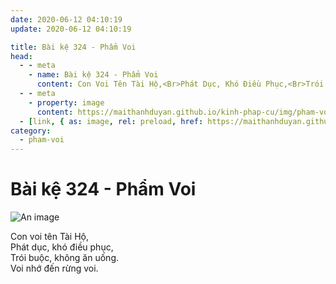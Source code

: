 ```yaml
---
date: 2020-06-12 04:10:19
update: 2020-06-12 04:10:19

title: Bài kệ 324 - Phẩm Voi
head:
  - - meta
    - name: Bài kệ 324 - Phẩm Voi
      content: Con Voi Tên Tài Hộ,<Br>Phát Dục, Khó Điều Phục,<Br>Trói Buộc, Không Ăn Uống.<Br>Voi Nhớ Đến Rừng Voi.<Br>
  - - meta
    - property: image
      content: https://maithanhduyan.github.io/kinh-phap-cu/img/pham-voi/pham-voi-324.jpg
  - [link, { as: image, rel: preload, href: https://maithanhduyan.github.io/kinh-phap-cu/img/pham-voi/pham-voi-324.jpg }]
category:
  - pham-voi
---
```


# Bài kệ 324 - Phẩm Voi

![An image](/img/pham-voi/pham-voi-324.jpg)

Con voi tên Tài Hộ,<br>Phát dục, khó điều phục,<br>Trói buộc, không ăn uống.<br>Voi nhớ đến rừng voi.<br>
